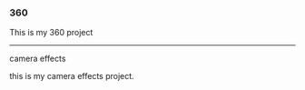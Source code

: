 ### 360

This is my 360 project

<script src="//360.vizor.io/scripts/embed.js" data-vizorurl="https://360.vizor.io/embed/v/kvvpb" ></script>

***

camera effects

this is my camera effects project.
